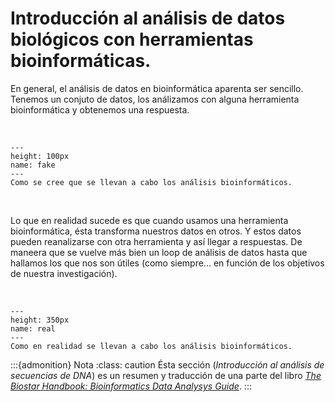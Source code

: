 # Introducción al análisis de datos biológicos con herramientas bioinformáticas.

En general, el análisis de datos en bioinformática aparenta ser sencillo. Tenemos un conjuto de datos, los análizamos con alguna herramienta bioinformática y obtenemos una respuesta.

<br>

```{figure} images/intro_analisis_bioinfo/fake_bioinformatics.png
---
height: 100px
name: fake
---
Como se cree que se llevan a cabo los análisis bioinformáticos.
```
<br>

Lo que en realidad sucede es que cuando usamos una herramienta bioinformática, ésta transforma nuestros datos en otros. Y estos datos pueden reanalizarse con otra herramienta y así llegar a respuestas. De maneera que se vuelve más bien un loop de análisis de datos hasta que hallamos los que nos son útiles (como siempre... en función de los objetivos de nuestra investigación).

<br>

```{figure} images/intro_analisis_bioinfo/real-bioinformatics.png
---
height: 350px
name: real
---
Como en realidad se llevan a cabo los análisis bioinformáticos.
```

:::{admonition} Nota
:class: caution
Ésta sección (*Introducción al análisis de secuencias de DNA*) es un resumen y traducción de una parte del libro <a href = "https://www.biostarhandbook.com/ming-tangs-guide-to-chip-seq-analysis.html">*The Biostar Handbook: Bioinformatics Data Analysys Guide*</a>. 
:::